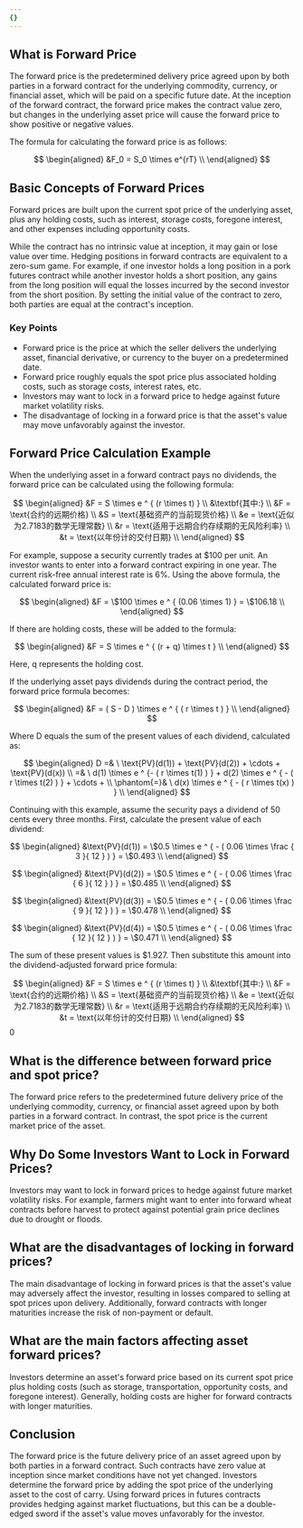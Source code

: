 ```yaml
---
{}
---
```


## What is Forward Price

The forward price is the predetermined delivery price agreed upon by both parties in a forward contract for the underlying commodity, currency, or financial asset, which will be paid on a specific future date. At the inception of the forward contract, the forward price makes the contract value zero, but changes in the underlying asset price will cause the forward price to show positive or negative values.

The formula for calculating the forward price is as follows:

$$ \begin{aligned} &F_0 = S_0 \times e^{rT} \\ \end{aligned} $$

## Basic Concepts of Forward Prices

Forward prices are built upon the current spot price of the underlying asset, plus any holding costs, such as interest, storage costs, foregone interest, and other expenses including opportunity costs.

While the contract has no intrinsic value at inception, it may gain or lose value over time. Hedging positions in forward contracts are equivalent to a zero-sum game. For example, if one investor holds a long position in a pork futures contract while another investor holds a short position, any gains from the long position will equal the losses incurred by the second investor from the short position. By setting the initial value of the contract to zero, both parties are equal at the contract's inception.

### Key Points

- Forward price is the price at which the seller delivers the underlying asset, financial derivative, or currency to the buyer on a predetermined date.
- Forward price roughly equals the spot price plus associated holding costs, such as storage costs, interest rates, etc.
- Investors may want to lock in a forward price to hedge against future market volatility risks.
- The disadvantage of locking in a forward price is that the asset's value may move unfavorably against the investor.

## Forward Price Calculation Example

When the underlying asset in a forward contract pays no dividends, the forward price can be calculated using the following formula:

$$ \begin{aligned} &F = S \times e ^ { (r \times t) } \\ &\textbf{其中:} \\ &F = \text{合约的远期价格} \\ &S = \text{基础资产的当前现货价格} \\ &e = \text{近似为2.7183的数学无理常数} \\ &r = \text{适用于远期合约存续期的无风险利率} \\ &t = \text{以年份计的交付日期} \\ \end{aligned} $$

For example, suppose a security currently trades at $100 per unit. An investor wants to enter into a forward contract expiring in one year. The current risk-free annual interest rate is 6%. Using the above formula, the calculated forward price is:

$$ \begin{aligned} &F = \$100 \times e ^ { (0.06 \times 1) } = \$106.18 \\ \end{aligned} $$

If there are holding costs, these will be added to the formula:

$$ \begin{aligned} &F = S \times e ^ { (r + q) \times t } \\ \end{aligned} $$

Here, q represents the holding cost.

If the underlying asset pays dividends during the contract period, the forward price formula becomes:

$$ \begin{aligned} &F = ( S - D ) \times e ^ { ( r \times t ) } \\ \end{aligned} $$

Where D equals the sum of the present values of each dividend, calculated as:

$$ \begin{aligned} D =& \ \text{PV}(d(1)) + \text{PV}(d(2)) + \cdots + \text{PV}(d(x)) \\ =& \ d(1) \times e ^ {- ( r \times t(1) ) } + d(2) \times e ^ { - ( r \times t(2) ) } + \cdots + \\ \phantom{=}& \ d(x) \times e ^ { - ( r \times t(x) ) } \\ \end{aligned} $$

Continuing with this example, assume the security pays a dividend of 50 cents every three months. First, calculate the present value of each dividend:

$$ \begin{aligned} &\text{PV}(d(1)) = \$0.5 \times e ^ { - ( 0.06 \times \frac { 3 }{ 12 } ) } = \$0.493 \\ \end{aligned} $$

$$ \begin{aligned} &\text{PV}(d(2)) = \$0.5 \times e ^ { - ( 0.06 \times \frac { 6 }{ 12 } ) } = \$0.485 \\ \end{aligned} $$

$$ \begin{aligned} &\text{PV}(d(3)) = \$0.5 \times e ^ { - ( 0.06 \times \frac { 9 }{ 12 } ) } = \$0.478 \\ \end{aligned} $$

$$ \begin{aligned} &\text{PV}(d(4)) = \$0.5 \times e ^ { - ( 0.06 \times \frac { 12 }{ 12 } ) } = \$0.471 \\ \end{aligned} $$

The sum of these present values is $1.927. Then substitute this amount into the dividend-adjusted forward price formula:

$$ \begin{aligned} &F = S \times e ^ { (r \times t) } \\ &\textbf{其中:} \\ &F = \text{合约的远期价格} \\ &S = \text{基础资产的当前现货价格} \\ &e = \text{近似为2.7183的数学无理常数} \\ &r = \text{适用于远期合约存续期的无风险利率} \\ &t = \text{以年份计的交付日期} \\ \end{aligned} $$0

## What is the difference between forward price and spot price?

The forward price refers to the predetermined future delivery price of the underlying commodity, currency, or financial asset agreed upon by both parties in a forward contract. In contrast, the spot price is the current market price of the asset.

## Why Do Some Investors Want to Lock in Forward Prices?

Investors may want to lock in forward prices to hedge against future market volatility risks. For example, farmers might want to enter into forward wheat contracts before harvest to protect against potential grain price declines due to drought or floods.

## What are the disadvantages of locking in forward prices?

The main disadvantage of locking in forward prices is that the asset's value may adversely affect the investor, resulting in losses compared to selling at spot prices upon delivery. Additionally, forward contracts with longer maturities increase the risk of non-payment or default.

## What are the main factors affecting asset forward prices?

Investors determine an asset's forward price based on its current spot price plus holding costs (such as storage, transportation, opportunity costs, and foregone interest). Generally, holding costs are higher for forward contracts with longer maturities.

## Conclusion

The forward price is the future delivery price of an asset agreed upon by both parties in a forward contract. Such contracts have zero value at inception since market conditions have not yet changed. Investors determine the forward price by adding the spot price of the underlying asset to the cost of carry. Using forward prices in futures contracts provides hedging against market fluctuations, but this can be a double-edged sword if the asset's value moves unfavorably for the investor.
